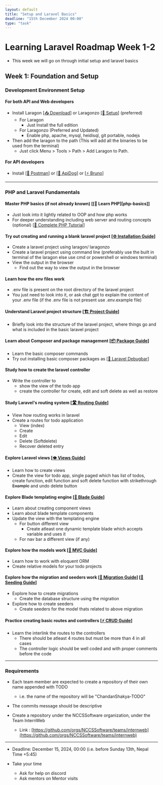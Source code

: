 ```yaml
---
layout: default
title: "Setup and Laravel Basics"
deadline: "15th December 2024 00:00"
type: "task"
---
```


# Learning Laravel Roadmap Week 1-2
- This week we will go on through initial setup and laravel basics

## Week 1: Foundation and Setup

### Development Environment Setup

#### For both API and Web developers

- Install Laragon [[📥 Download][laragon]] or Laragonzo [[🚀 Setup][laragonzo]] (preferred)
	- For Laragon
		- Just Install the full edition
	- For Laragonzo (Preferred and Updated)
		- Enable php, apache, mysql, heidisql, git portable, nodejs
- Then add the laragon to the path (This will add all the binaries to be used from the terminal)
	- Just click Menu > Tools > Path > Add Laragon to Path.

#### For API developers
- Install [[📱 Postman][postman]] or [[🔧 ApiDog][apidog]] or [[⚡ Bruno][bruno]]

[laragon]: https://laragon.org/download/index.html "📥 Download Laragon"
[laragon-docs]: https://laragon.org/docs/ "📖 Laragon Documentation"
[laragonzo]: https://github.com/husnilkhatimi/laragonzo "🚀 Laragonzo Setup"
[postman]: https://www.postman.com/downloads/ "📱 Postman API Tool"
[apidog]: https://apidog.com "🔧 ApiDog API Tool"
[bruno]: https://www.usebruno.com "⚡ Bruno API Client"

---

### PHP and Laravel Fundamentals

#### Master PHP basics (if not already known) [[📘 Learn PHP][php-basics]]
- Just look into it lightly related to OOP and how php works
- For deeper understanding including web server and routing concepts (optional) [[🎯 Complete PHP Tutorial][php-deep-dive]]

#### Try out creating and running a blank laravel project [[⚙️ Installation Guide][laravel-install]]
- Create a laravel project using laragon/ laragonzo
- Create a laravel project using command line (preferably use the built in terminal of the laragon else use cmd or powershell or windows terminal)
- View the output in the browser
	- Find out the way to view the output in the browser

#### Learn how the env files work
- .env file is present on the root directory of the laravel project
- You just need to look into it, or ask chat gpt to explain the content of your .env file (if the .env file is not present use .env.example file)

#### Understand Laravel project structure [[🏗️ Project Guide][project-structure]]
- Briefly look into the structure of the laravel project, where things go and what is included in the basic laravel project

#### Learn about Composer and package management [[📦 Package Guide][composer-guide]]
- Learn the basic composer commands
- Try out installing basic composer packages as [[🔧 Laravel Debugbar][debugbar]]

#### Study how to create the laravel controller
- Write the controller to
	- show the view of the todo app
	- create the controller for create, edit and soft delete as well as restore

#### Study Laravel's routing system [[🛣️ Routing Guide][routing]]
- View how routing works in laravel
- Create a routes for todo application
	- View (index)
	- Create
	- Edit
	- Delete (Softdelete)
	- Recover deleted entry

#### Explore Laravel views [[👁️ Views Guide][views]]
- Learn how to create views
- Create the view for todo app, single paged which has list of todos, create function, edit function and soft delete function with strikethrough ~~Example~~ and undo delete button

#### Explore Blade templating engine [[🔪 Blade Guide][blade]]
- Learn about creating component views
- Learn about blade template components
- Update the view with the templating engine
	- For button different view
		- Create atleast one dynamic template blade which accepts variable and uses it
	- For nav bar a different view (if any)

#### Explore how the models work [[📐 MVC Guide][mvc-guide]]
- Learn how to work with eloquent ORM
- Create relative models for your todo projects

#### Explore how the migration and seeders work [[🔄 Migration Guide][migrations]] [[🌱 Seeding Guide][seeding]]
- Explore how to create migrations
	- Create the database structure using the migration
- Explore how to create seeders
	- Create seeders for the model thats related to above migration

#### Practice creating basic routes and controllers [[⚡ CRUD Guide][crud]]
- Learn the interlink the routes to the controllers
	- There should be atleast 4 routes but must be more than 4 in all cases
	- The controller logic should be well coded and with proper comments before the code

[php-deep-dive]: https://www.youtube.com/watch?v=U2lQWR6uIuo&list=PL3VM-unCzF8ipG50KDjnzhugceoSG3RTC "🎯 Comprehensive PHP Tutorial - From Basics to Web Development"
[laravel-install]: https://www.wikihow.com/Install-Laravel-Using-Laragon "⚙️ Laravel Installation Guide"
[project-structure]: https://laravel.com/docs/10.x/structure "🏗️ Project Structure Guide"
[composer-guide]: https://medium.com/hello-laravel/the-most-useful-php-composer-commands-f6554c157447 "📦 Composer Package Guide"
[debugbar]: https://github.com/barryvdh/laravel-debugbar "🔧 Laravel Debugbar"
[routing]: https://laravel.com/docs/10.x/routing "🛣️ Laravel Routing Guide"
[views]: https://laravel.com/docs/10.x/views "👁️ Laravel Views Guide"
[blade]: https://laravel.com/docs/10.x/blade "🔪 Blade Templating Guide"
[mvc-guide]: https://www.cloudways.com/blog/models-views-laravel/ "📐 MVC Architecture Guide"
[eloquent]: https://laravel.com/docs/10.x/eloquent "💾 Eloquent ORM Guide"
[migrations]: https://laravel.com/docs/10.x/migrations "🔄 Database Migrations Guide"
[seeding]: https://medium.com/grevo-techblog/lavarel-migration-seeding-b093a68990cd "🌱 Database Seeding Guide"
[crud]: https://www.cloudways.com/blog/laravel-crud/ "⚡ CRUD Operations Guide"

---

### Requirements
- Each team member are expected to create a repository of their own name appended with TODO
	- i.e. the name of the repository will be "ChandanShakya-TODO"
- The commits message should be descriptive

- Create a repository under the NCCSSoftware organization, under the Team InternWeb
	- Link : [https://github.com/orgs/NCCSSoftware/teams/internweb](https://github.com/orgs/NCCSSoftware/teams/internweb)
<hr>

- Deadline: December 15, 2024, 00:00 (i.e. before Sunday 13th, Nepal Time +5:45)

- Take your time
	- Ask for help on discord
	- Ask mentors on Mentor visits
